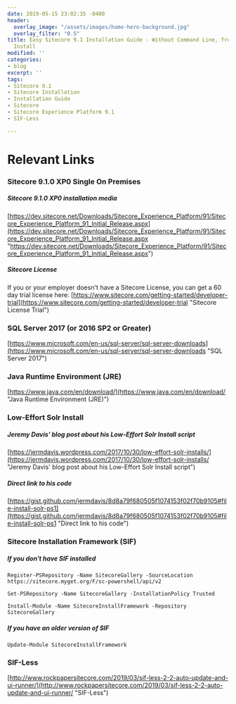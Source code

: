 ```yaml
---
date: 2019-05-15 23:02:35 -0400
header:
  overlay_image: "/assets/images/home-hero-background.jpg"
  overlay_filter: "0.5"
title: Easy Sitecore 9.1 Installation Guide - Without Command Line, from Fresh Windows
  Install
modified: ''
categories:
- blog
excerpt: ''
tags:
- Sitecore 9.1
- Sitecore Installation
- Installation Guide
- Sitecore
- Sitecore Experience Platform 9.1
- SIF-Less

---
```

# Relevant Links

### Sitecore 9.1.0 XP0 Single On Premises

##### Sitecore 9.1.0 XP0 installation media

[https://dev.sitecore.net/Downloads/Sitecore_Experience_Platform/91/Sitecore_Experience_Platform_91_Initial_Release.aspx](https://dev.sitecore.net/Downloads/Sitecore_Experience_Platform/91/Sitecore_Experience_Platform_91_Initial_Release.aspx "https://dev.sitecore.net/Downloads/Sitecore_Experience_Platform/91/Sitecore_Experience_Platform_91_Initial_Release.aspx")

##### Sitecore License

If you or your employer doesn't have a Sitecore License, you can get a 60 day trial license here: [https://www.sitecore.com/getting-started/developer-trial](https://www.sitecore.com/getting-started/developer-trial "Sitecore License Trial")

### SQL Server 2017 (or 2016 SP2 or Greater)

[https://www.microsoft.com/en-us/sql-server/sql-server-downloads](https://www.microsoft.com/en-us/sql-server/sql-server-downloads "SQL Server 2017")

### Java Runtime Environment (JRE)

[https://www.java.com/en/download/](https://www.java.com/en/download/ "Java Runtime Environment (JRE)")

### Low-Effort Solr Install

##### Jeremy Davis' blog post about his Low-Effort Solr Install script

[https://jermdavis.wordpress.com/2017/10/30/low-effort-solr-installs/](https://jermdavis.wordpress.com/2017/10/30/low-effort-solr-installs/ "Jeremy Davis' blog post about his Low-Effort Solr Install script")

##### Direct link to his code

[https://gist.github.com/jermdavis/8d8a79f680505f1074153f02f70b9105#file-install-solr-ps1](https://gist.github.com/jermdavis/8d8a79f680505f1074153f02f70b9105#file-install-solr-ps1 "Direct link to his code")

### Sitecore Installation Framework (SIF)

##### If you don't have SIF installed

    Register-PSRepository -Name SitecoreGallery -SourceLocation https://sitecore.myget.org/F/sc-powershell/api/v2
    
    Set-PSRepository -Name SitecoreGallery -InstallationPolicy Trusted
    
    Install-Module -Name SitecoreInstallFramework -Repository SitecoreGallery

##### If you have an older version of SIF

    Update-Module SitecoreInstallFramework

### SIF-Less

[http://www.rockpapersitecore.com/2019/03/sif-less-2-2-auto-update-and-ui-runner/](http://www.rockpapersitecore.com/2019/03/sif-less-2-2-auto-update-and-ui-runner/ "SIF-Less")